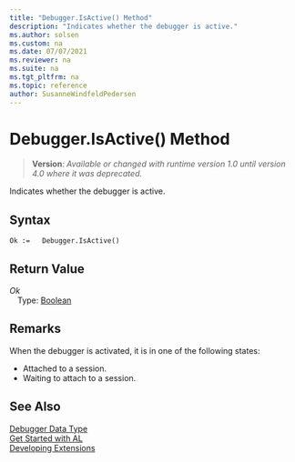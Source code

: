 ```yaml
---
title: "Debugger.IsActive() Method"
description: "Indicates whether the debugger is active."
ms.author: solsen
ms.custom: na
ms.date: 07/07/2021
ms.reviewer: na
ms.suite: na
ms.tgt_pltfrm: na
ms.topic: reference
author: SusanneWindfeldPedersen
---
```

[//]: # (START>DO_NOT_EDIT)
[//]: # (IMPORTANT:Do not edit any of the content between here and the END>DO_NOT_EDIT.)
[//]: # (Any modifications should be made in the .xml files in the ModernDev repo.)
# Debugger.IsActive() Method
> **Version**: _Available or changed with runtime version 1.0 until version 4.0 where it was deprecated._

Indicates whether the debugger is active.


## Syntax
```AL
Ok :=   Debugger.IsActive()
```


## Return Value
*Ok*  
&emsp;Type: [Boolean](../boolean/boolean-data-type.md)  



[//]: # (IMPORTANT: END>DO_NOT_EDIT)

## Remarks

When the debugger is activated, it is in one of the following states:  
  
- Attached to a session.
- Waiting to attach to a session.  

## See Also

[Debugger Data Type](debugger-data-type.md)  
[Get Started with AL](../../devenv-get-started.md)  
[Developing Extensions](../../devenv-dev-overview.md)
